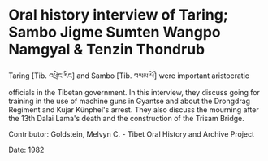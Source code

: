 # Oral history interview of Taring; Sambo Jigme Sumten Wangpo Namgyal & Tenzin Thondrub  
Taring [Tib. འཕྲེང་རིང] and Sambo [Tib. བསམ་ཕོ] were important aristocratic officials in the Tibetan government. In this interview, they discuss going for training in the use of machine guns in Gyantse and about the Drongdrag Regiment and Kujar Künphel's arrest. They also discuss the mourning after the 13th Dalai Lama's death and the construction of the Trisam Bridge. 

Contributor: Goldstein, Melvyn C. - Tibet Oral History and Archive Project  

Date:
1982  

